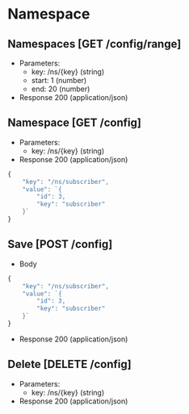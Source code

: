 # Namespace
## Namespaces [GET /config/range]
+ Parameters:
    - key: /ns/{key} (string)
    - start: 1 (number)
    - end: 20 (number)
+ Response 200 (application/json)
    
    
## Namespace [GET /config]
+ Parameters:
    - key: /ns/{key} (string)
+ Response 200 (application/json)
```javascript
{
	"key": "/ns/subscriber",
	"value": `{
		"id": 3,
		"key": "subscriber"
	}`
}
```

## Save [POST /config]
+ Body
```javascript
{
	"key": "/ns/subscriber",
	"value": `{
		"id": 3,
		"key": "subscriber"
	}`
}
```
+ Response 200 (application/json)

## Delete [DELETE /config]
+ Parameters:
    - key: /ns/{key} (string)
+ Response 200 (application/json)